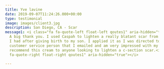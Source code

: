 ```yaml
---
title: Yve lavine
date: 2019-09-07T11:24:26.000+00:00
type: testimonial
image: images/client3.jpg
description: San Diego, CA - Scar
message1: <i class="fa fa-quote-left float-left qoutes1" aria-hidden="true"></i><br>
  A big thank you. I used Caspah to lighten a really blatant scar from the c-section
  I had after giving birth to my son. I applied it as I was directed to do by your
  customer service person that I emailed and am very impressed with my result. I would
  recommend this cream to anyone looking to lighten a c-section scar.<i class="fa
  fa-quote-right float-right qoutes1" aria-hidden="true"></i>

---
```

